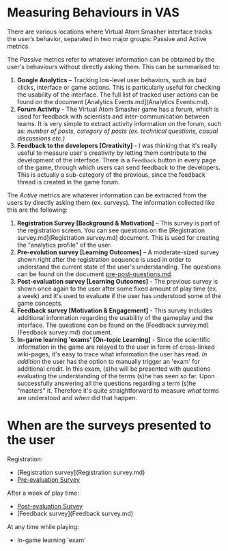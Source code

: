 # Measuring Behaviours in VAS

There are various locations where Virtual Atom Smasher interface tracks the user’s behavior, separated in two major groups: Passive and Active metrics. 

The *Passive* metrics refer to whatever information can be obtained by the user's behaviours without directly asking them. This can be summarised to:

  1. **Google Analytics** – Tracking low-level user behaviors, such as bad clicks, interface or game actions. This is particularly useful for checking the usability of the interface. The full list of tracked user actions can be found on the document [Analytics Events.md](Analytics Events.md).
  2. **Forum Activity** - The Virtual Atom Smasher game has a forum, which is used for feedback with scientists and inter-communication between teams. It is very simple to extract activity information on the forum, such as: *number of posts, category of posts (ex. technical questions, casual discussions etc.)*
  3. **Feedback to the developers [Creativity]** - I was thinking that it's really useful to measure user's creativity by letting them contribute to the development of the interface. There is a `Feedback` button in every page of the game, through which users can send feedback to the developers. This is actually a sub-category of the previous, since the feedback thread is created in the game forum.

The *Active* metrics are whatever information can be extracted from the users by directly asking them (ex. surveys). The information collected like this are the following:

  1. **Registration Survey [Background & Motivation]** – This survey is part of the registration screen. You can see questions on the [Registration survey.md](Registration survey.md) document. This is used for creating the "analytics profile" of the user.
  2. **Pre-evolution survey [Learning Outcomes]** – A moderate-sized survey shown right after the registration sequence is used in order to understand the current state of the user's understanding. The questions can be found on the document [pre-post-questions.md](pre-post-questions.md).
  3. **Post-evaluation survey [Learning Outcomes]** - The previous survey is shown once again to the user after some fixed amount of play time (ex. a week) and it's used to evaluate if the user has understood some of the game concepts.
  4. **Feedback survey [Motivation & Engagement]** - This survey includes additional information regarding the usability of the gameplay and the interface. The questions can be found on the [Feedback survey.md](Feedback survey.md) document.
  5. **In-game learning 'exams' [On-topic Learning]** - Since the scientific information in the game are relayed to the user in form of cross-linked wiki-pages, it's easy to trace what information the user has read. *In addition* the user has the option to manually trigger an 'exam' for additional credit. In this exam, (s)he will be presented with questions evaluating the understanding of the terms (s)he has seen so far. Upon successfully answering all the questions regarding a term (s)he "masters" it. Therefore it's quite straightforward to measure *what* terms are understood and *when* did that happen.

# When are the surveys presented to the user

Registration:
  - [Registration survey](Registration survey.md)
  - [Pre-evaluation Survey](pre-post-questions.md)

After a week of play time:
  - [Post-evaluation Survey](pre-post-questions.md)
  - [Feedback survey](Feedback survey.md)

At any time while playing:
  - In-game learning 'exam'
